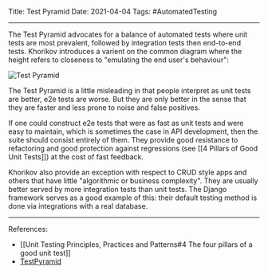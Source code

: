 Title: Test Pyramid
Date: 2021-04-04
Tags: #AutomatedTesting

---

The Test Pyramid advocates for a balance of automated tests where unit tests are most prevalent, followed by integration tests then end-to-end tests. Khorikov introduces a varient on the common diagram where the height refers to closeness to "emulating the end user's behaviour":

![Test Pyramid](automated-tests.png)

The Test Pyramid is a little misleading in that people interpret as unit tests are better, e2e tests are worse. But they are only better in the sense that they are faster and less prone to noise and false positives.

If one could construct e2e tests that were as fast as unit tests and were easy to maintain, which is sometimes the case in API development, then the suite should consist entirely of them. They provide good resistance to refactoring and good protection against regressions (see [[4 Pillars of Good Unit Tests]]) at the cost of fast feedback.

Khorikov also provide an exception with respect to CRUD style apps and others that have little "algorithmic or business complexity". They are usually better served by more integration tests than unit tests. The Django framework serves as a good example of this: their default testing method is done via integrations with a real database.

---

References:
* [[Unit Testing Principles, Practices and Patterns#4 The four pillars of a good unit test]]
* [TestPyramid](https://martinfowler.com/bliki/TestPyramid.html)
